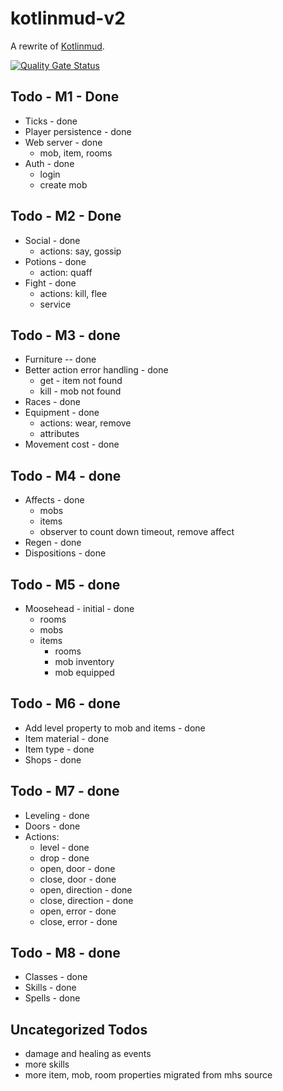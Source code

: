 # kotlinmud-v2

A rewrite of [Kotlinmud](https://github.com/danielmunro/kotlinmud).

[![Quality Gate Status](https://sonarcloud.io/api/project_badges/measure?project=danielmunro_kotlinmudv2&metric=alert_status)](https://sonarcloud.io/summary/new_code?id=danielmunro_kotlinmudv2)

## Todo - M1 - Done

* Ticks - done
* Player persistence - done
* Web server - done
  * mob, item, rooms
* Auth - done
  * login
  * create mob

## Todo - M2 - Done

* Social - done
  * actions: say, gossip
* Potions - done
  * action: quaff
* Fight - done
  * actions: kill, flee
  * service

## Todo - M3 - done

* Furniture -- done
* Better action error handling - done
  * get - item not found
  * kill - mob not found
* Races - done
* Equipment - done
  * actions: wear, remove
  * attributes
* Movement cost - done

## Todo - M4 - done

* Affects - done
  * mobs
  * items
  * observer to count down timeout, remove affect
* Regen - done
* Dispositions - done

## Todo - M5 - done

* Moosehead - initial - done
  * rooms
  * mobs
  * items
    * rooms
    * mob inventory
    * mob equipped

## Todo - M6 - done

* Add level property to mob and items - done
* Item material - done
* Item type - done
* Shops - done

## Todo - M7 - done
* Leveling - done
* Doors - done
* Actions:
  * level - done
  * drop - done
  * open, door - done
  * close, door - done
  * open, direction - done
  * close, direction - done
  * open, error - done
  * close, error - done

## Todo - M8 - done
* Classes - done
* Skills - done
* Spells - done

## Uncategorized Todos
* damage and healing as events
* more skills
* more item, mob, room properties migrated from mhs source